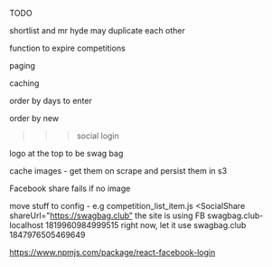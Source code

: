 TODO

shortlist and mr hyde may duplicate each other 

function to expire competitions 

paging 

caching

order by days to enter 

order by new 

>>> social login

logo at the top to be swag bag

cache images - get them on scrape and persist them in s3

Facebook share fails if no image

move stuff to config - e.g competition_list_item.js <SocialShare shareUrl="https://swagbag.club” 
			          the site is using FB swagbag.club-localhost 1819960984999515 right now, let it use swagbag.club 1847976505469649

https://www.npmjs.com/package/react-facebook-login
